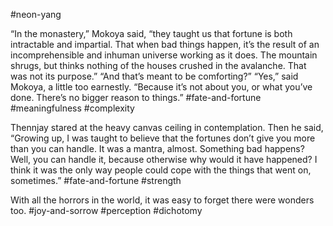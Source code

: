 #neon-yang

“In the monastery,” Mokoya said, “they taught us that fortune is both intractable and impartial. That when bad things happen, it’s the result of an incomprehensible and inhuman universe working as it does. The mountain shrugs, but thinks nothing of the houses crushed in the avalanche. That was not its purpose.” “And that’s meant to be comforting?” “Yes,” said Mokoya, a little too earnestly. “Because it’s not about you, or what you’ve done. There’s no bigger reason to things.”
#fate-and-fortune #meaningfulness #complexity 

Thennjay stared at the heavy canvas ceiling in contemplation. Then he said, “Growing up, I was taught to believe that the fortunes don’t give you more than you can handle. It was a mantra, almost. Something bad happens? Well, you can handle it, because otherwise why would it have happened? I think it was the only way people could cope with the things that went on, sometimes.”
#fate-and-fortune #strength

With all the horrors in the world, it was easy to forget there were wonders too.
#joy-and-sorrow #perception #dichotomy
